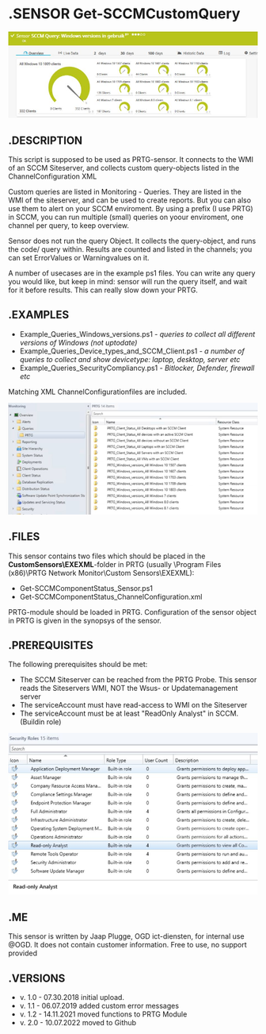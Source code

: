 # **.SENSOR** Get-SCCMCustomQuery

![Screenshot header](https://github.com/jaapplugge/PRTG/blob/main/Sensors/Get-SCCMCustomQuery/Screenshot_01.JPG)

## **.DESCRIPTION**

This script is supposed to be used as PRTG-sensor. It connects to the WMI of an SCCM
Siteserver, and collects custom query-objects listed in the ChannelConfiguration XML

Custom queries are listed in Monitoring - Queries. They are listed in the WMI of the
siteserver, and can be used to create reports. But you can also use them to alert on
your SCCM enviroment. By using a prefix (I use PRTG) in SCCM, you can run multiple
(small) queries on yoour enviroment, one channel per query, to keep overview.

Sensor does not run the query Object. It collects the query-object, and runs the code/
query within. Results are counted and listed in the channels; you can set ErrorValues
or Warningvalues on it.

A number of usecases are in the example ps1 files. You can write any query you would like,
but keep in mind: sensor will run the query itself, and wait for it before results. This
can really slow down your PRTG.

## **.EXAMPLES**

* Example_Queries_Windows_versions.ps1 *- queries to collect all different versions of Windows (not uptodate)*
* Example_Queries_Device_types_and_SCCM_Client.ps1 *- a number of queries to collect and show devicetype: laptop, desktop, server etc*
* Example_Queries_SecurityCompliancy.ps1 *- Bitlocker, Defender, firewall etc*

Matching XML ChannelConfigurationfiles are included.

![Screenshot](https://github.com/jaapplugge/PRTG/blob/main/Sensors/Get-SCCMCustomQuery/Screenshot_02.JPG)

## **.FILES**

This sensor contains two files which should be placed in the **CustomSensors\EXEXML**-folder
in PRTG (usually \Program Files (x86)\PRTG Network Monitor\Custom Sensors\EXEXML):

* Get-SCCMComponentStatus_Sensor.ps1
* Get-SCCMComponentStatus_ChannelConfiguration.xml

PRTG-module should be loaded in PRTG.
Configuration of the sensor object in PRTG is given in the synopsys of the sensor.

## **.PREREQUISITES**

The following prerequisites should be met:

* The SCCM Siteserver can be reached from the PRTG Probe. This sensor reads the Siteservers WMI, NOT the Wsus- or Updatemanagement server
* The serviceAccount must have read-access to WMI on the Siteserver
* The serviceAccount must be at least "ReadOnly Analyst" in SCCM. (Buildin role)

![Screenshot prereq](https://github.com/jaapplugge/PRTG/blob/main/Sensors/Get-SCCMCustomQuery/Screenshot_03.JPG)

## **.ME**

This sensor is written by Jaap Plugge, OGD ict-diensten, for internal use @OGD.
It does not contain customer information. Free to use, no support provided

## **.VERSIONS**

* v. 1.0 - 07.30.2018 initial upload.
* v. 1.1 - 06.07.2019 added custom error messages
* v. 1.2 - 14.11.2021 moved functions to PRTG Module
* v. 2.0 - 10.07.2022 moved to Github
